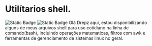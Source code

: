 
<h1> Utilítarios shell. </h1>
<img alt="Static Badge" src="https://img.shields.io/badge/Linux--White?style=for-the-badge&logo=Linux&logoColor=%23ffff"> <img alt="Static Badge" src="https://img.shields.io/badge/%24Bash--green?style=for-the-badge&logo=GNU%20bash&color=green">
Olá Drepz aqui, estou disponibilizando alguns de meus arquivos shell para uso cotidiano na linha de comando(bash), incluindo operações matematicas, filtros com awk e ferramentas de gerenciamento de sistemas linux no geral.
